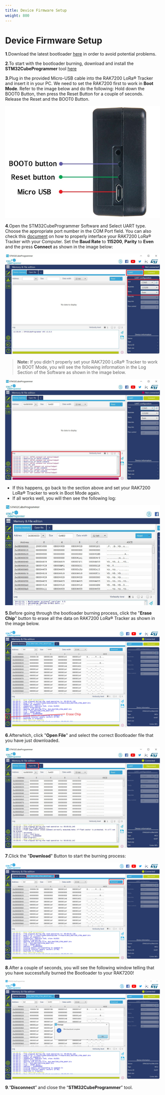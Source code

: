 ```yaml
---
title: Device Firmware Setup
weight: 800
---
```


# Device Firmware Setup

**1**.Download the latest bootloader [here](https://downloads.rakwireless.com/en/LoRa/RAK7200-Tracker/Firmware/) in order to avoid potential problems.

**2**.To start with the bootloader burning, download and install the **STM32CubeProgrammer** tool [here](https://www.st.com/content/st_com/en/products/development-tools/software-development-tools/stm32-software-development-tools/stm32-programmers/stm32cubeprog.html#overview)

**3**.Plug in the provided Micro-USB cable into the RAK7200 LoRa® Tracker and insert it in your PC. We need to set the RAK7200 first to work in **Boot Mode**. Refer to the image below and do the following: Hold down the BOOT0 Button, then press the Reset Button for a couple of seconds. Release the Reset and the BOOT0 Button.

![Figure 1: RAK7200 Side Panel](images/rak7200buttonandusb.jpg)
 
**4**.Open the STM32CubeProgrammer Software and Select UART type. Choose the appropriate port number in the COM Port field. You can also check this [document](https://doc.rakwireless.com/rak7200-lora---tracker/interfacing-with-rak7200-lora---tracker
) on how to properly interface your RAK7200 LoRa® Tracker with your Computer. Set the **Baud Rate** to **115200**, **Parity** to **Even** and the press **Connect** as shown in the image below:

![Figure 2: STM32CubeProgrammer Interface](images/stm32cubeinterface.jpg)

>**Note:** If you didn't properly set your RAK7200 LoRa® Tracker to work in BOOT Mode, you will see the following information in the Log Section of the Software as shown in the image below.

![Figure 3: Device not in Boot Mode Error](images/booterror.jpg)

* If this happens, go back to the section above and set your RAK7200 LoRa® Tracker to work in Boot Mode again.
* If all works well, you will then see the following log:

![Figure 4: Device Boot Mode Success](images/bootsuccess.jpg)

**5**.Before going through the bootloader burning process, click the "**Erase Chip**" button to erase all the data on RAK7200 LoRa® Tracker as shown in the image below.

![Figure 5: RAK7200 Chip Data Erasing](images/erase.jpg)

**6**.Afterwhich, click "**Open File**" and select the correct Bootloader file that you have just downloaded.

![Figure 6: RAK7200 Bootloader Opening](images/bootloaderopen.jpg)

**7**.Click the "**Download**" Button to start the burning process:

![Figure 7: RAK7200 Bootloader Downloading](images/bootdownload.jpg)

**8**.After a couple of seconds, you will see the following window telling that you have successfully burned the Bootloader to your RAK7200!

![Figure 8: RAK7200 Bootloader Downloading Complete](images/downloadcomplete.jpg)

**9**.“**Disconnect**” and close the “**STM32CubeProgrammer**” tool.
